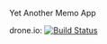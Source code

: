 Yet Another Memo App

drone.io: [![Build Status](https://drone.io/github.com/aragaer/yama/status.png)](https://drone.io/github.com/aragaer/yama/latest)
